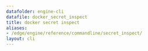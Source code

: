```yaml
---
datafolder: engine-cli
datafile: docker_secret_inspect
title: docker secret inspect
aliases:
- /edge/engine/reference/commandline/secret_inspect/
layout: cli
---
```


<!--
This page is automatically generated from Docker's source code. If you want to
suggest a change to the text that appears here, open a ticket or pull request
in the source repository on GitHub:

https://github.com/docker/cli
-->
